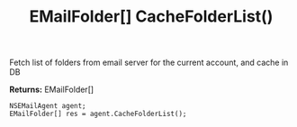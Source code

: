﻿---
uid: crmscript_ref_NSEMailAgent_CacheFolderList
title: EMailFolder[] CacheFolderList()
intellisense: NSEMailAgent.CacheFolderList
keywords: NSEMailAgent, CacheFolderList
so.topic: reference
---

Fetch list of folders from email server for the current account, and cache in DB


**Returns:** EMailFolder[]

```crmscript
NSEMailAgent agent;
EMailFolder[] res = agent.CacheFolderList();
```

